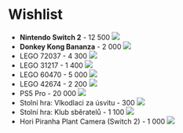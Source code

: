 # Wishlist

* **Nintendo Switch 2** - 12 500
![](https://cdn.alza.cz/Foto/ImgGalery/Image/nintendo-switch-2-key-art.jpg)
* **Donkey Kong Bananza** - 2 000
![](https://www.herni-svet.cz/shopFiles/16x9-DonkeyKongBananza.jpg)
* LEGO 72037 - 4 300
![](https://www.lego.com/cdn/cs/set/assets/blt9b9bd9113f7f11d9/72037_Prod_en-gb.png?fit=bounds&format=jpg&quality=80&width=1500&height=1500&dpr=1)
* LEGO 31217 - 1 400
![](https://www.lego.com/cdn/cs/set/assets/blt939b9df42aef7bf1/31217_Prod_en-gb.png)
* LEGO 60470 - 5 000
![](https://www.lego.com/cdn/cs/set/assets/blt8d1fd294abc61695/60470_Prod_en-gb.png?fit=bounds&format=jpg&quality=80&width=1500&height=1500&dpr=1)
* LEGO 42674 - 2 200
![](https://www.briky.cz/storage/sets/42674/images/1.jpg?1746547739)
* PS5 Pro - 20 000
![](https://cdn.alza.cz/Foto/ImgGalery/Image/playstation-5-pro-design_1.jpg)
* Stolní hra: Vlkodlaci za úsvitu - 300
![](https://www.sparkys.cz/data/cache/thumb_1200-630-12-0/products/1117884/d809c9a9edc2439af29cb58e02f49277/958-275533_1.jpg?s=2350307626e56cc2b7fe8d107306b6e7)
* Stolní hra: Klub sběratelů - 1 100
![](https://admin.planetaher.cz/upload/product-images/1000x1000/klub-sberatelu-4.jpg)
* Hori Piranha Plant Camera (Switch 2) - 1 000
![](https://store.nintendo.co.za/cdn/shop/files/Packshot_PNG_1000x1000_png.jpg?v=1743746415)
